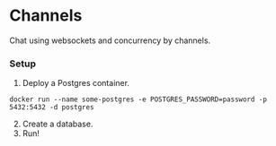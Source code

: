 # Channels

Chat using websockets and concurrency by channels.

### Setup

1. Deploy a Postgres container. 
```
docker run --name some-postgres -e POSTGRES_PASSWORD=password -p 5432:5432 -d postgres
```
2. Create a database.
3. Run!
